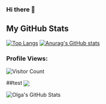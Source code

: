 ### Hi there 👋
## My GitHub Stats
[![Top Langs](https://github-readme-stats.vercel.app/api/top-langs/?username=clarion22&theme=nightowl&layout=compact)](https://github.com/anuraghazra/github-readme-stats)
[![Anurag's GitHub stats](https://github-readme-stats.vercel.app/api?username=clarion22&theme=nightowl&show_icons=false)](https://github.com/anuraghazra/github-readme-stats)

### Profile Views:<br>
![Visitor Count](https://profile-counter.glitch.me/clarion22/count.svg)

##test 
  <img align="center" src="https://github-readme-stats.vercel.app/api/top-langs/?username=clarion22&hide=html&title_color=ffffff&text_color=c9cacc&icon_color=2bbc8a&bg_color=1d1f21" />


<img align="center" src="https://github-readme-stats.vercel.app/api?username=clarion22&show_icons=true&line_height=27&count_private=true&title_color=ffffff&text_color=c9cacc&icon_color=2bbc8a&bg_color=1d1f21" alt="Olga's GitHub Stats" />

<!--
**clarion22/Clarion22** is a ✨ _special_ ✨ repository because its `README.md` (this file) appears on your GitHub profile.

Here are some ideas to get you started:

- 🔭 I’m currently working on ...
- 🌱 I’m currently learning ...
- 👯 I’m looking to collaborate on ...
- 🤔 I’m looking for help with ...
- 💬 Ask me about ...
- 📫 How to reach me: ...
- 😄 Pronouns: ...
- ⚡ Fun fact: ...
-->
